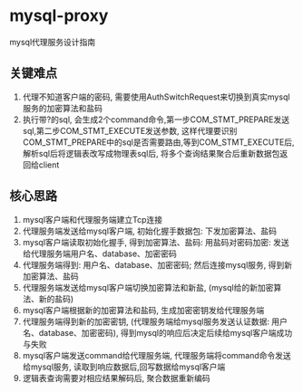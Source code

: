 # mysql-proxy
mysql代理服务设计指南

## 关键难点
1. 代理不知道客户端的密码, 需要使用AuthSwitchRequest来切换到真实mysql服务的加密算法和盐码
2. 执行带?的sql, 会生成2个command命令,第一步COM_STMT_PREPARE发送sql,第二步COM_STMT_EXECUTE发送参数, 这样代理要识别COM_STMT_PREPARE中的sql是否需要路由,等到COM_STMT_EXECUTE后, 解析sql后将逻辑表改写成物理表sql后, 将多个查询结果聚合后重新数据包返回给client

## 核心思路
1. mysql客户端和代理服务端建立Tcp连接
2. 代理服务端发送给mysql客户端, 初始化握手数据包: 下发加密算法、盐码 
3. mysql客户端读取初始化握手, 得到加密算法、盐码:  用盐码对密码加密: 发送给代理服务端用户名、database、加密密码
4. 代理服务端得到: 用户名、database、加密密码;  然后连接mysql服务, 得到新加密算法、盐码
5. 代理服务端发送给mysql客户端切换加密算法和新盐, (mysql给的新加密算法、新的盐码)
6. mysql客户端根据新的加密算法和盐码, 生成加密密钥发给代理服务端
7. 代理服务端得到新的加密密钥, (代理服务端给mysql服务发送认证数据: 用户名、database、加密密码), 得到mysql的响应后决定后续给mysql客户端成功与失败
8. mysql客户端发送command给代理服务端,  代理服务端将command命令发送给mysql服务, 读取到响应数据后,回写数据给mysql客户端
9. 逻辑表查询需要对相应结果解码后, 聚合数据重新编码







